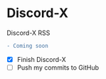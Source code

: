 # Discord-X
Discord-X RSS
```diff
- Coming soon
```
- [x] Finish Discord-X
- [ ] Push my commits to GitHub
